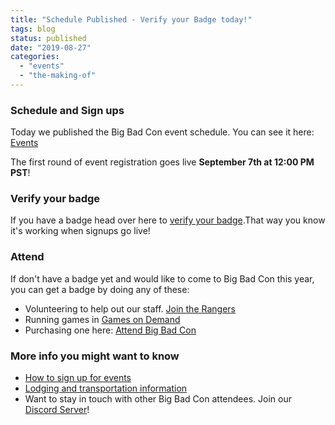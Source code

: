 ```yaml
---
title: "Schedule Published - Verify your Badge today!"
tags: blog
status: published
date: "2019-08-27"
categories: 
  - "events"
  - "the-making-of"
---
```


### Schedule and Sign ups

Today we published the Big Bad Con event schedule. You can see it here: [Events](https://www.bigbadcon.com/events/)

The first round of event registration goes live **September 7th at 12:00 PM PST**!

### Verify your badge

If you have a badge head over here to [verify your badge](https://www.bigbadcon.com/events/verify-your-2019-big-bad-con-badge/).That way you know it's working when signups go live!

### Attend

If don't have a badge yet and would like to come to Big Bad Con this year, you can get a badge by doing any of these:

- Volunteering to help out our staff. [Join the Rangers](https://www.bigbadcon.com/volunteer/join-the-rangers/)
- Running games in [Games on Demand](https://www.bigbadcon.com/volunteer/gm-god/)
- Purchasing one here: [Attend Big Bad Con](https://www.bigbadcon.com/attend/)

### More info you might want to know

- [How to sign up for events](https://www.bigbadcon.com/how-are-game-sign-ups-going-to-work/)
- [Lodging and transportation information](https://www.bigbadcon.com/hotel/)
- Want to stay in touch with other Big Bad Con attendees. Join our [Discord Server](https://discord.gg/ZzPqYE3)!
